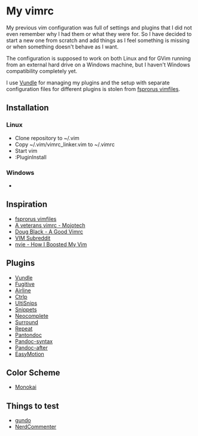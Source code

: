 # My vimrc

My previous vim configuration was full of settings and plugins that I did not
even remember why I had them or what they were for. So I have decided to start
a new one from scratch and add things as I feel something is missing or when
something doesn't behave as I want.

The configuration is supposed to work on both Linux and for GVim running from
an external hard drive on a Windows machine, but I haven't Windows
compatibility completely yet. 

I use [Vundle] for managing my plugins and the setup with separate
configuration files for different plugins is stolen from [fsprorus vimfiles].

## Installation 

### Linux

 - Clone repository to ~/.vim
 - Copy ~/.vim/vimrc\_linker.vim to ~/.vimrc
 - Start vim
 - :PluginInstall

### Windows

 - 

## Inspiration

 - [fsprorus vimfiles]
 - [A veterans vimrc - Mojotech]
 - [Doug Black - A Good Vimrc]
 - [VIM Subreddit]
 - [nvie - How I Boosted My Vim]

## Plugins

 - [Vundle]
 - [Fugitive]
 - [Airline]
 - [Ctrlp]
 - [UltiSnips]
 - [Snippets]
 - [Neocomplete]
 - [Surround]
 - [Repeat]
 - [Pantondoc]
 - [Pandoc-syntax]
 - [Pandoc-after]
 - [EasyMotion]

## Color Scheme

 - [Monokai]

## Things to test

 - [gundo]
 - [NerdCommenter]

[fsprorus vimfiles]: https://github.com/fsproru/vimfiles
[A veterans vimrc - Mojotech]: http://blog.mojotech.com/a-veterans-vimrc/
[Doug Black - A Good Vimrc]: http://dougblack.io/words/a-good-vimrc.html#fold
[nvie - How I Boosted My Vim]:http://nvie.com/posts/how-i-boosted-my-vim/
[VIM Subreddit]: http://www.reddit.com/r/vim

[Monokai]: https://github.com/lsdr/monokai

[Vundle]: https://github.com/gmarik/vundle
[Fugitive]: https://github.com/tpope/vim-fugitive
[Airline]: https://github.com/bling/vim-airline
[Ctrlp]: https://github.com/kien/ctrlp.vim
[UltiSnips]: https://github.com/SirVer/ultisnips.git
[Snippets]: https://github.com/honza/vim-snippets.git
[Neocomplete]: https://github.com/Shougo/neocomplete.vim
[Surround]: https://github.com/tpope/vim-surround
[Repeat]: https://github.com/tpope/vim-repeat
[Pantondoc]: https://github.com/vim-pandoc/vim-pantondoc
[Pandoc-syntax]: https://github.com/vim-pandoc/vim-pandoc-syntax
[Pandoc-after]: https://github.com/vim-pandoc/vim-pandoc-after
[EasyMotion]: https://github.com/Lokaltog/vim-easymotion

[gundo]: http://sjl.bitbucket.org/gundo.vim/
[NerdCommenter]: https://github.com/scrooloose/nerdcommenter
